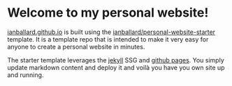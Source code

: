 # Welcome to my personal website! 
[ianballard.github.io](https://ianballard.github.io/) is built using the [ianballard/personal-website-starter](https://github.com/iballard95/personal-website-starter) template. 
It is a template repo that is intended to make it very easy for anyone to create a personal website in minutes.

The starter template leverages the [jekyll](https://jekyllrb.com/docs/) SSG and [github pages](https://pages.github.com/).
You simply update markdown content and deploy it and voilà you have you own site up and running.

